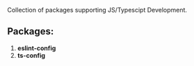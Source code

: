 Collection of packages supporting JS/Typescipt Development.

## Packages:

1. **eslint-config**
2. **ts-config**
